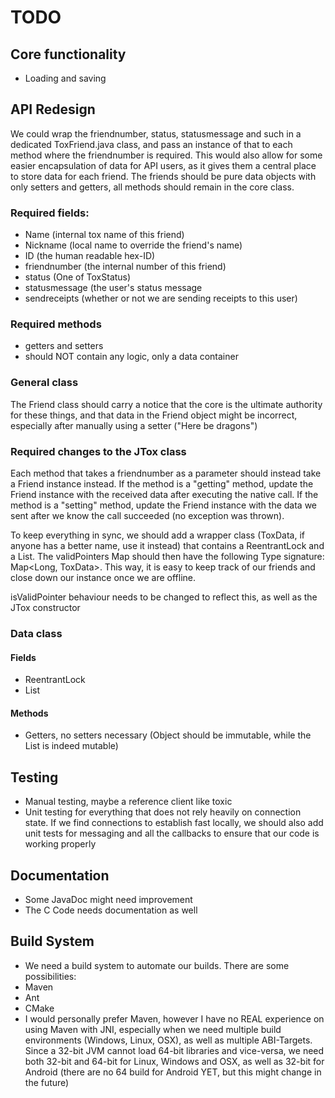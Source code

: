 TODO
========

## Core functionality ##
- Loading and saving

## API Redesign ##

We could wrap the friendnumber, status, statusmessage and such in a dedicated ToxFriend.java class, and pass 
an instance of that to each method where the friendnumber is required. This would also allow for some easier 
encapsulation of data for API users, as it gives them a central place to store data for each friend. The 
friends should be pure data objects with only setters and getters, all methods should remain in the core 
class.

### Required fields: ###

- Name (internal tox name of this friend)
- Nickname (local name to override the friend's name)
- ID (the human readable hex-ID)
- friendnumber (the internal number of this friend)
- status (One of ToxStatus)
- statusmessage (the user's status message
- sendreceipts (whether or not we are sending receipts to this user)

### Required methods ###

- getters and setters
- should NOT contain any logic, only a data container

### General class ###
The Friend class should carry a notice that the core is the ultimate authority for these things, and that 
data in 
the Friend object might be incorrect, especially after manually using a setter ("Here be dragons")


### Required changes to the JTox class ###
Each method that takes a friendnumber as a parameter should instead take a Friend instance instead. If the 
method is a "getting" method, update the Friend instance with the received data after executing the native 
call. If the method is a "setting" method, update the Friend instance with the data we sent after we know the 
call succeeded (no exception was thrown).

To keep everything in sync, we should add a wrapper class (ToxData, if anyone has a better name, use it 
instead)  that contains a ReentrantLock and a List<Friend>. The validPointers Map should then have the 
following Type signature: Map<Long, ToxData>. This way, it is easy to keep track of our friends and close 
down our instance once we are offline.

isValidPointer behaviour needs to be changed to reflect this, as well as the JTox constructor

### Data class ###

#### Fields ####

- ReentrantLock
- List<Friend>

#### Methods ####
- Getters, no setters necessary (Object should be immutable, while the List<Friends> is indeed mutable)

## Testing ##
- Manual testing, maybe a reference client like toxic
- Unit testing for everything that does not rely heavily on connection state. If we find connections to 
establish fast locally, we should also add unit tests for messaging and all the callbacks to ensure that our 
code is working properly

## Documentation ##
- Some JavaDoc might need improvement
- The C Code needs documentation as well

## Build System ##
- We need a build system to automate our builds. There are some possibilities:
- Maven
- Ant
- CMake
- I would personally prefer Maven, however I have no REAL experience on using Maven with JNI, especially when 
we need multiple build environments (Windows, Linux, OSX), as well as multiple ABI-Targets. Since a 32-bit 
JVM cannot load 64-bit libraries and vice-versa, we need both 32-bit and 64-bit for Linux, Windows and OSX, 
as well as 32-bit for Android (there are no 64 build for Android YET, but this might change in the future)
